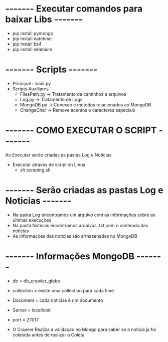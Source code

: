 # ------- Executar comandos para baixar Libs -------
- pip install pymongo
- pip install datetime
- pip install bs4
- pip install selenium

# ------- Scripts -------
- Principal : main.py
- Scripts Auxiliares
	- FilesPath.py -> Tratamento de caminhos e arquivos
	- Log.py -> Tratamento de Logs
	- MongoDB.py -> Conexao e metodos relacionados ao MongoDB
	- ChangeChar -> Remove acentos e caracteres especiais

# ------- COMO EXECUTAR O SCRIPT -------
Ao Executar serão criadas as pastas Log e Noticias

- Executar atraves de script sh Linux
	- sh scraping.sh

# ------- Serão criadas as pastas Log e Noticias -------
- Na pasta Log encontramos um arquivo com as informações sobre as ultimas execuções
- Na pasta Noticias encontramos arquivos .txt com o conteudo das noticias
- As informações das noticias são armazenadas no MongoDB

# ------- Informações MongoDB -------
- db = db_crawler_globo
- collection = existe uma collection para cada time
- Document = cada noticias é um documento
- Server = localhost
- port = 27017

- O Crawler Realiza a validação no Mongo para saber se a noticia ja foi coletada antes de realizar a Coleta

